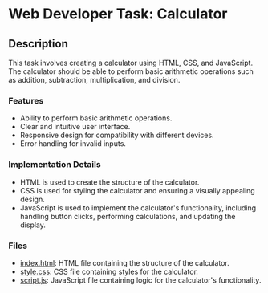 # Web Developer Task: Calculator

## Description
This task involves creating a calculator using HTML, CSS, and JavaScript. The calculator should be able to perform basic arithmetic operations such as addition, subtraction, multiplication, and division.

### Features
- Ability to perform basic arithmetic operations.
- Clear and intuitive user interface.
- Responsive design for compatibility with different devices.
- Error handling for invalid inputs.

### Implementation Details
- HTML is used to create the structure of the calculator.
- CSS is used for styling the calculator and ensuring a visually appealing design.
- JavaScript is used to implement the calculator's functionality, including handling button clicks, performing calculations, and updating the display.

### Files
- [index.html](index.html): HTML file containing the structure of the calculator.
- [style.css](css/style.css): CSS file containing styles for the calculator.
- [script.js](js/script.js): JavaScript file containing logic for the calculator's functionality.

